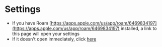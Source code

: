 # Settings

-   If you have Roam [https://apps.apple.com/us/app/roam/6469834197](https://apps.apple.com/us/app/roam/6469834197) installed, a link to this page will open your settings
-   If it doesn't open immediately, click [here](roamforroku://settings)
